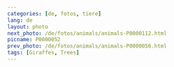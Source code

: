 ```yaml
---
categories: [de, fotos, tiere]
lang: de
layout: photo
next_photo: /de/fotos/animals/animals-P0000112.html
picname: P0000052
prev_photo: /de/fotos/animals/animals-P0000056.html
tags: [Giraffes, Trees]
---
```

